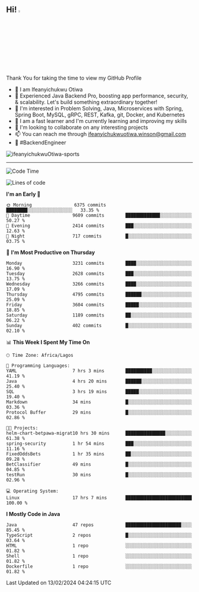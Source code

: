 <!-- BLOG-POST-LIST:START --><!-- BLOG-POST-LIST:END -->

## Hi! <img src="https://media.giphy.com/media/hvRJCLFzcasrR4ia7z/giphy.gif" width="4%"> 

Thank You for taking the time to view my GitHub Profile

- 👋 I am Ifeanyichukwu Otiwa
- 🚀 Experienced Java Backend Pro, boosting app performance, security, & scalability. Let's build something extraordinary together!
- 👀 I'm interested in Problem Solving, Java, Microservices with Spring, Spring Boot, MySQL, gRPC, REST, Kafka, git, Docker, and Kubernetes
- 🌱 I am a fast learner and I'm currently learning and improving my skills
- 💞️ I'm looking to collaborate on any interesting projects
- 📫 You can reach me through ifeanyichukwuotiwa.winson@gmail.com
- 🚀 #BackendEngineer

<p align="left" marginTop="10px"> <img src="https://komarev.com/ghpvc/?username=ifeanyichukwuOtiwa-sports&label=Profile%20views&color=0e75b6&style=for-the-badge" alt="ifeanyichukwuOtiwa-sports" /> </p>

***

<!--START_SECTION:waka-->
![Code Time](http://img.shields.io/badge/Code%20Time-2%2C233%20hrs%202%20mins-blue)

![Lines of code](https://img.shields.io/badge/From%20Hello%20World%20I%27ve%20Written-5.3%20million%20lines%20of%20code-blue)

**I'm an Early 🐤** 

```text
🌞 Morning                6375 commits        ████████░░░░░░░░░░░░░░░░░   33.35 % 
🌆 Daytime                9609 commits        █████████████░░░░░░░░░░░░   50.27 % 
🌃 Evening                2414 commits        ███░░░░░░░░░░░░░░░░░░░░░░   12.63 % 
🌙 Night                  717 commits         █░░░░░░░░░░░░░░░░░░░░░░░░   03.75 % 
```
📅 **I'm Most Productive on Thursday** 

```text
Monday                   3231 commits        ████░░░░░░░░░░░░░░░░░░░░░   16.90 % 
Tuesday                  2628 commits        ███░░░░░░░░░░░░░░░░░░░░░░   13.75 % 
Wednesday                3266 commits        ████░░░░░░░░░░░░░░░░░░░░░   17.09 % 
Thursday                 4795 commits        ██████░░░░░░░░░░░░░░░░░░░   25.09 % 
Friday                   3604 commits        █████░░░░░░░░░░░░░░░░░░░░   18.85 % 
Saturday                 1189 commits        ██░░░░░░░░░░░░░░░░░░░░░░░   06.22 % 
Sunday                   402 commits         █░░░░░░░░░░░░░░░░░░░░░░░░   02.10 % 
```


📊 **This Week I Spent My Time On** 

```text
🕑︎ Time Zone: Africa/Lagos

💬 Programming Languages: 
YAML                     7 hrs 3 mins        ██████████░░░░░░░░░░░░░░░   41.19 % 
Java                     4 hrs 20 mins       ██████░░░░░░░░░░░░░░░░░░░   25.40 % 
SQL                      3 hrs 19 mins       █████░░░░░░░░░░░░░░░░░░░░   19.40 % 
Markdown                 34 mins             █░░░░░░░░░░░░░░░░░░░░░░░░   03.36 % 
Protocol Buffer          29 mins             █░░░░░░░░░░░░░░░░░░░░░░░░   02.86 % 

🐱‍💻 Projects: 
helm-chart-betpawa-migrat10 hrs 30 mins      ███████████████░░░░░░░░░░   61.38 % 
spring-security          1 hr 54 mins        ███░░░░░░░░░░░░░░░░░░░░░░   11.16 % 
FixedOddsBets            1 hr 35 mins        ██░░░░░░░░░░░░░░░░░░░░░░░   09.28 % 
BetClassifier            49 mins             █░░░░░░░░░░░░░░░░░░░░░░░░   04.85 % 
testRun                  30 mins             █░░░░░░░░░░░░░░░░░░░░░░░░   02.96 % 

💻 Operating System: 
Linux                    17 hrs 7 mins       █████████████████████████   100.00 % 
```

**I Mostly Code in Java** 

```text
Java                     47 repos            █████████████████████░░░░   85.45 % 
TypeScript               2 repos             █░░░░░░░░░░░░░░░░░░░░░░░░   03.64 % 
HTML                     1 repo              ░░░░░░░░░░░░░░░░░░░░░░░░░   01.82 % 
Shell                    1 repo              ░░░░░░░░░░░░░░░░░░░░░░░░░   01.82 % 
Dockerfile               1 repo              ░░░░░░░░░░░░░░░░░░░░░░░░░   01.82 % 
```




 Last Updated on 13/02/2024 04:24:15 UTC
<!--END_SECTION:waka-->

<!--
<p align="center">
![trophy](https://github-profile-trophy.vercel.app/?username=ifeanyichukwuOtiwa-sports&theme=onedark) (https://github.com/ryo-ma/github-profile-trophy)
</p>
-->

<!---
ifeanyi-otiwa/ifeanyi-otiwa is a ✨ special ✨ repository because its `README.md` (this file) appears on your GitHub profile.
You can click the Preview link to take a look at your changes.
--->
